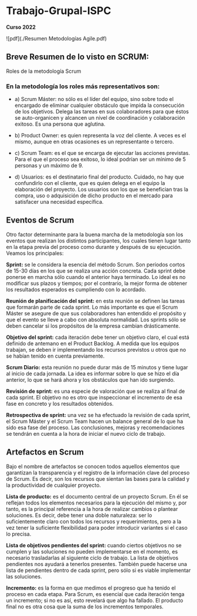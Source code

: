 # Trabajo-Grupal-ISPC
**Curso 2022** 

![pdf](./Resumen Metodologías Agile.pdf)

## Breve Resumen de lo visto en SCRUM:

Roles de la metodología Scrum

### En la metodología los roles más representativos son:

- a) Scrum Máster: no sólo es el líder del equipo, sino sobre todo el encargado de eliminar cualquier obstáculo que impida la consecución de los objetivos. Delega  las tareas en sus colaboradores para que éstos se auto-organicen y alcancen un nivel de coordinación y colaboración exitoso. Es una persona que aglutina.

- b) Product Owner: es quien representa la voz del cliente. A veces es el mismo, aunque en otras ocasiones es un representante o tercero.

- c) Scrum Team: es el que se encarga de ejecutar las acciones previstas. Para el que el proceso sea exitoso, lo ideal podrían ser un mínimo de 5 personas y un máximo de 9.

- d) Usuarios: es el destinatario final del producto. Cuidado, no hay que confundirlo con el cliente, que es quien delega en el equipo la elaboración del proyecto. Los usuarios son los que se benefician tras la compra, uso o adquisición de dicho producto en el mercado para satisfacer una necesidad específica.

## Eventos de Scrum

Otro factor determinante para la buena marcha de la metodología son los eventos que realizan los distintos participantes, los cuales tienen lugar tanto en la etapa previa del proceso como durante y después de su ejecución. Veamos los principales:

**Sprint:** se le considera la esencia del método Scrum. Son períodos cortos de 15-30 días en los que se realiza una acción concreta. Cada sprint debe ponerse en marcha sólo cuando el anterior haya terminado. Lo ideal es no modificar sus plazos y tiempos; por el contrario, la mejor forma de obtener los resultados esperados es cumpliendo con lo acordado.

**Reunión de planificación del sprint:** en esta reunión se definen las tareas que formarán parte de cada sprint. Lo más importante es que el Scrum Máster se asegure de que sus colaboradores han entendido el propósito y que el evento se lleve a cabo con absoluta normalidad. Los sprints sólo se deben cancelar si los propósitos de la empresa cambian drásticamente.

**Objetivo del sprint:** cada iteración debe tener un objetivo claro, el cual está definido de antemano en el Product Backlog. A medida que los equipos trabajan, se deben ir implementando los recursos previstos u otros que no se habían tenido en cuenta previamente.

**Scrum Diario:** esta reunión no puede durar más de 15 minutos y tiene lugar al inicio de cada jornada. La idea es informar sobre lo que se hizo el día anterior, lo que se hará ahora y los obstáculos que han ido surgiendo.

**Revisión de sprint:** es una especie de valoración que se realiza al final de cada sprint. El objetivo no es otro que inspeccionar el incremento de esa fase en concreto y los resultados obtenidos.

**Retrospectiva de sprint:** una vez se ha efectuado la revisión de cada sprint, el Scrum Máster y el Scrum Team hacen un balance general de lo que ha sido esa fase del proceso. Las conclusiones, mejoras y recomendaciones se tendrán en cuenta a la hora de iniciar el nuevo ciclo de trabajo.


## Artefactos en Scrum

Bajo el nombre de artefactos se conocen todos aquellos elementos que garantizan la transparencia y el registro de la información clave del proceso de Scrum. Es decir, son los recursos que sientan las bases para la calidad y la productividad de cualquier proyecto.

**Lista de producto:** es el documento central de un proyecto Scrum. En él se reflejan todos los elementos necesarios para la ejecución del mismo y, por tanto, es la principal referencia a la hora de realizar cambios o plantear soluciones. Es decir, debe tener una doble naturaleza: ser lo suficientemente claro con todos los recursos y requerimientos, pero a la vez tener la suficiente flexibilidad para poder introducir variantes si el caso lo precisa.

**Lista de objetivos pendientes del sprint:** cuando ciertos objetivos no se cumplen y las soluciones no pueden implementarse en el momento, es necesario trasladarlas al siguiente ciclo de trabajo. La lista de objetivos pendientes nos ayudará a tenerlos presentes. También puede hacerse una lista de pendientes dentro de cada sprint, pero sólo si es viable implementar las soluciones.

**Incremento:** es la forma en que medimos el progreso que ha tenido el proceso en cada etapa. Para Scrum, es esencial que cada iteración tenga un incremento; si no es así, esto revelará que algo ha fallado. El producto final no es otra cosa que la suma de los incrementos temporales.
